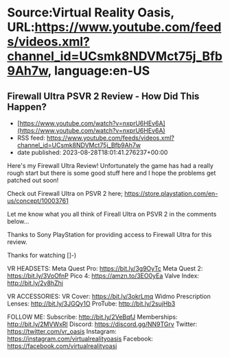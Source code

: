 # Source:Virtual Reality Oasis, URL:https://www.youtube.com/feeds/videos.xml?channel_id=UCsmk8NDVMct75j_Bfb9Ah7w, language:en-US

## Firewall Ultra PSVR 2 Review - How Did This Happen?
 - [https://www.youtube.com/watch?v=nxprU6HEv6A](https://www.youtube.com/watch?v=nxprU6HEv6A)
 - RSS feed: https://www.youtube.com/feeds/videos.xml?channel_id=UCsmk8NDVMct75j_Bfb9Ah7w
 - date published: 2023-08-28T18:01:41.276237+00:00

Here's my Firewall Ultra Review! Unfortunately the game has had a really rough start but there is some good stuff here and I hope the problems get patched out soon! 

Check out Firewall Ultra on PSVR 2 here;
https://store.playstation.com/en-us/concept/10003761

Let me know what you all think of Fireall Ultra on PSVR 2 in the comments below...

Thanks to Sony PlayStation for providing access to Firewall Ultra for this review.

Thanks for watching []-) 

VR HEADSETS:
Meta Quest Pro: https://bit.ly/3g9OyTc
Meta Quest 2: https://bit.ly/3VoOfnP
Pico 4: https://amzn.to/3EO0yEa
Valve Index: http://bit.ly/2v8hZhi

VR ACCESSORIES:
VR Cover: https://bit.ly/3okrLmq
Widmo Prescription Lenses: http://bit.ly/3JGQy1O
ProTube: http://bit.ly/2sujHb3

FOLLOW ME: 
Subscribe: http://bit.ly/2VeBqfJ
Memberships: http://bit.ly/2MVWxRl
Discord: https://discord.gg/NN9TGrv
Twitter: https://twitter.com/vr_oasis
Instagram: https://instagram.com/virtualrealityoasis
Facebook: https://facebook.com/virtualrealityoasi

